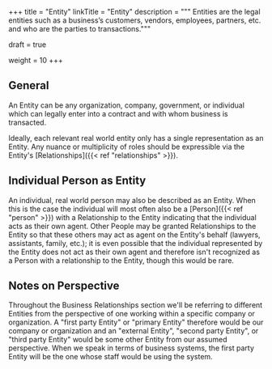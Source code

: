 +++
title = "Entity"
linkTitle = "Entity"
description = """
Entities are the legal entities such as a business’s customers, vendors, employees, partners, etc.
and who are the parties to transactions."""

draft = true

weight = 10
+++
## General

An Entity can be any organization, company, government, or individual which can legally enter into
a contract and with whom business is transacted.

Ideally, each relevant real world entity only has a single representation as an Entity.  Any
nuance or multiplicity of roles should be expressible via the Entity's
[Relationships]({{< ref "relationships" >}}).

## Individual Person as Entity

An individual, real world person may also be described as an Entity.  When this is the case the
individual will most often also be a [Person]({{< ref "person" >}}) with a Relationship to the
Entity indicating that the individual acts as their own agent.  Other People may be granted
Relationships to the Entity so that these others may act as agent on the Entity's behalf (lawyers,
assistants, family, etc.); it is even possible that the individual represented by the Entity does
not act as their own agent and therefore isn't recognized as a Person with a relationship to the
Entity, though this would be rare.

## Notes on Perspective

Throughout the Business Relationships section we'll be referring to different Entities from the
perspective of one working within a specific company or organization.  A "first party Entity" or
"primary Entity" therefore would be our company or organization and an "external Entity", "second
party Entity", or "third party Entity" would be some other Entity from our assumed perspective.
When we speak in terms of business systems, the first party Entity will be the one whose staff
would be using the system.